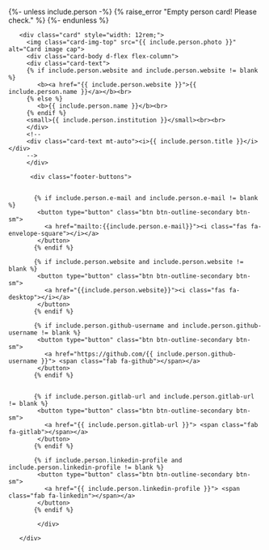 {%- unless include.person -%}
    {% raise_error "Empty person card! Please check." %}
{%- endunless %}

       <div class="card" style="width: 12rem;">
         <img class="card-img-top" src="{{ include.person.photo }}" alt="Card image cap">
         <div class="card-body d-flex flex-column">
         <div class="card-text">
         {% if include.person.website and include.person.website != blank %}
            <b><a href="{{ include.person.website }}">{{ include.person.name }}</a></b><br>
         {% else %}
            <b>{{ include.person.name }}</b><br>
         {% endif %}
         <small>{{ include.person.institution }}</small><br><br>
         </div>
         <!--
         <div class="card-text mt-auto"><i>{{ include.person.title }}</i></div>
         -->
         </div>

          <div class="footer-buttons">


           {% if include.person.e-mail and include.person.e-mail != blank %}
            <button type="button" class="btn btn-outline-secondary btn-sm">
              <a href="mailto:{{include.person.e-mail}}"><i class="fas fa-envelope-square"></i></a>
            </button>
           {% endif %}

           {% if include.person.website and include.person.website != blank %}
            <button type="button" class="btn btn-outline-secondary btn-sm">
              <a href="{{include.person.website}}"><i class="fas fa-desktop"></i></a>
            </button>
           {% endif %}

           {% if include.person.github-username and include.person.github-username != blank %}
            <button type="button" class="btn btn-outline-secondary btn-sm">
              <a href="https://github.com/{{ include.person.github-username }}"> <span class="fab fa-github"></span></a>
            </button>
           {% endif %}


           {% if include.person.gitlab-url and include.person.gitlab-url != blank %}
            <button type="button" class="btn btn-outline-secondary btn-sm">
              <a href="{{ include.person.gitlab-url }}"> <span class="fab fa-gitlab"></span></a>
            </button>
           {% endif %}

           {% if include.person.linkedin-profile and include.person.linkedin-profile != blank %}
            <button type="button" class="btn btn-outline-secondary btn-sm">
              <a href="{{ include.person.linkedin-profile }}"> <span class="fab fa-linkedin"></span></a>
            </button>
           {% endif %}

<!--
          {% if include.person.twitter and include.person.twitter != blank %}
            <button type="button" class="btn btn-outline-secondary btn-sm">
              <a href="{{ include.person.twitter }}"><i class="fab fa-twitter"></i></a>
            </button> 
           {% endif %}
-->

            </div>

       </div>

